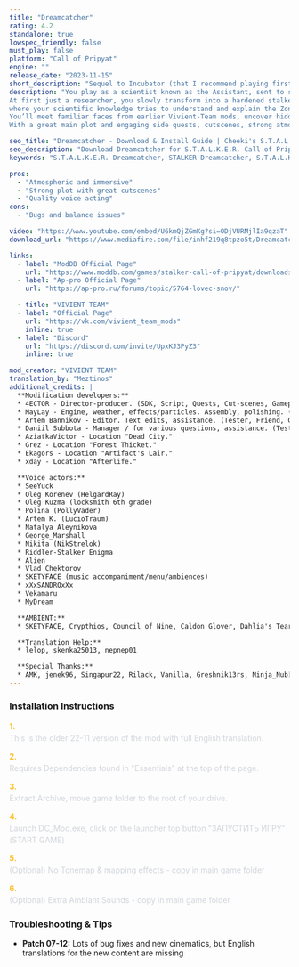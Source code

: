 ```yaml
---
title: "Dreamcatcher"
rating: 4.2
standalone: true
lowspec_friendly: false
must_play: false
platform: "Call of Pripyat"
engine: ""
release_date: "2023-11-15"
short_description: "Sequel to Incubator (that I recommend playing first), we follow the first steps of a rookie scientist's into the Zone. An adventure full of danger and mysticism with highly atmospheric, ambitious graphics, and a rich story full of must-play side quests."
description: "You play as a scientist known as the Assistant, sent to study the mysterious Dreamcatcher artifact.
At first just a researcher, you slowly transform into a hardened stalker as the story pulls you into dangerous expeditions, conspiracies, and strange encounters 
where your scientific knowledge tries to understand and explain the Zone mysteries and deep mysticism.<br> 
You’ll meet familiar faces from earlier Vivient-Team mods, uncover hidden stories, and make choices that will influence multiple possible endings. 
With a great main plot and engaging side quests, cutscenes, strong atmosphere, new mutants and artifacts, Dreamcatcher is a deep dive into the Zone’s most baffling mysteries."

seo_title: "Dreamcatcher - Download & Install Guide | Cheeki's S.T.A.L.K.E.R. Mods Archive"
seo_description: "Download Dreamcatcher for S.T.A.L.K.E.R. Call of Pripyat. Complete installation guide, gameplay features, and detailed review on Cheeki's S.T.A.L.K.E.R. Mods Archive"
keywords: "S.T.A.L.K.E.R. Dreamcatcher, STALKER Dreamcatcher, S.T.A.L.K.E.R. story mods, STALKER story mods, Call of Pripyat mods, STALKER Call of Pripyat mods, Best STALKER Call of Pripyat mods, best S.T.A.L.K.E.R. mods, best STALKER mods 2025, immersive STALKER mod, best STALKER mod, Cheeki Breeki"

pros:
  - "Atmospheric and immersive"
  - "Strong plot with great cutscenes"
  - "Quality voice acting"
cons:
  - "Bugs and balance issues"

video: "https://www.youtube.com/embed/U6kmQjZGmKg?si=ODjVURMjlIa9qzaT"
download_url: "https://www.mediafire.com/file/inhf219q8tpzo5t/Dreamcatcher.7z/file"

links:    
  - label: "ModDB Official Page"
    url: "https://www.moddb.com/games/stalker-call-of-pripyat/downloads/dreamcatcher-translation"
  - label: "Ap-pro Official Page"
    url: "https://ap-pro.ru/forums/topic/5764-lovec-snov/"

  - title: "VIVIENT TEAM"
  - label: "Official Page"
    url: "https://vk.com/vivient_team_mods"
    inline: true
  - label: "Discord"
    url: "https://discord.com/invite/UpxKJ3PyZ3"
    inline: true

mod_creator: "VIVIENT TEAM"
translation_by: "Meztinos"
additional_credits: |
  **Modification developers:**
  * 4ECTOR - Director-producer. (SDK, Script, Quests, Cut-scenes, Gameplay, Sound design, Level design.)
  * MayLay - Engine, weather, effects/particles. Assembly, polishing. (SDK, Graphics, Engine, Edits-fixes, Gameplay.)
  * Artem Bannikov - Editor. Text edits, assistance. (Tester, Friend, Good person.)
  * Daniil Subbota - Manager / for various questions, assistance. (Tester, Friend, Good person.)
  * AziatkaVictor - Location "Dead City."
  * Grez - Location "Forest Thicket."
  * Ekagors - Location "Artifact's Lair."
  * xday - Location "Afterlife."

  **Voice actors:**
  * SeeYuck
  * Oleg Korenev (HelgardRay)
  * Oleg Kuzma (locksmith 6th grade)
  * Polina (PollyVader)
  * Artem K. (LucioTraum)
  * Natalya Aleynikova
  * George_Marshall
  * Nikita (NikStrelok)
  * Riddler-Stalker Enigma
  * Alien
  * Vlad Chektorov
  * SKETYFACE (music accompaniment/menu/ambiences)
  * xXxSANDROxXx
  * Vekamaru
  * MyDream

  **AMBIENT:**
  * SKETYFACE, Crypthios, Council of Nine, Caldon Glover, Dahlia's Tear, Aindulmedir

  **Translation Help:**
  * lelop, skenka25013, nepnep01

  **Special Thanks:**
  * AMK, jenek96, Singapur22, Rilack, Vanilla, Greshnik13rs, Ninja_Nub[NOR], Angry Wolf, makar, Aaz, Krim, Emmis, Dante, Diesel, Azetrix, One_Shot, S.W.R.P, 3fallout3, loner, DanteZ, Nestandart_5443, Barman, Phantom_86, "Смерти Вопреки 3", ed_rez, Ekagors, MPCOPCS, ferr-um, Viktor, Shennondoah, 3vtiger, Demosfen, Sin!, August Autumn, Double-barreled Hunter, Salem, owlromeo, Over Media, lehnov1986, alex5773, Anomaly, Dmitry Zolotov, Dead_Outlaw, shadow-guardian, Den_Stash, KynesPeace, YuriVernadsky, FalkineIsaku, xday
---
```


### Installation Instructions

<div class="space-y-3 mt-4">
  <div class="flex items-start" style="gap: 0.75rem; margin-bottom: 0.75rem;">
    <span style="color: #fbbf24 !important; font-weight: bold; font-size: 0.875rem; flex-shrink: 0; line-height: 1.5; min-width: 1.2rem;">1.</span>
    <div style="flex: 1; line-height: 1.5;">
      <p style="margin: 0; color: #d1d5db;">This is the older 22-11 version of the mod with full English translation.</p>
    </div>
  </div>

  <div class="flex items-start" style="gap: 0.75rem; margin-bottom: 0.75rem;">
    <span style="color: #fbbf24 !important; font-weight: bold; font-size: 0.875rem; flex-shrink: 0; line-height: 1.5; min-width: 1.2rem;">2.</span>
    <div style="flex: 1; line-height: 1.5;">
      <p style="margin: 0; color: #d1d5db;">Requires Dependencies found in "Essentials" at the top of the page.</p>
    </div>
  </div>

  <div class="flex items-start" style="gap: 0.75rem; margin-bottom: 0.75rem;">
    <span style="color: #fbbf24 !important; font-weight: bold; font-size: 0.875rem; flex-shrink: 0; line-height: 1.5; min-width: 1.2rem;">3.</span>
    <div style="flex: 1; line-height: 1.5;">
      <p style="margin: 0; color: #d1d5db;">Extract Archive, move game folder to the root of your drive.</p>
    </div>
  </div>

  <div class="flex items-start" style="gap: 0.75rem; margin-bottom: 0.75rem;">
    <span style="color: #fbbf24 !important; font-weight: bold; font-size: 0.875rem; flex-shrink: 0; line-height: 1.5; min-width: 1.2rem;">4.</span>
    <div style="flex: 1; line-height: 1.5;">
      <p style="margin: 0; color: #d1d5db;">Launch DC_Mod.exe, click on the launcher top button "ЗАПУСТИТЬ ИГРУ" (START GAME)</p>
    </div>
  </div>

  <div class="flex items-start" style="gap: 0.75rem; margin-bottom: 0.75rem;">
    <span style="color: #fbbf24 !important; font-weight: bold; font-size: 0.875rem; flex-shrink: 0; line-height: 1.5; min-width: 1.2rem;">5.</span>
    <div style="flex: 1; line-height: 1.5;">
      <p style="margin: 0; color: #d1d5db;">(Optional) No Tonemap & mapping effects - copy in main game folder</p>
    </div>
  </div>

  <div class="flex items-start" style="gap: 0.75rem; margin-bottom: 0;">
    <span style="color: #fbbf24 !important; font-weight: bold; font-size: 0.875rem; flex-shrink: 0; line-height: 1.5; min-width: 1.2rem;">6.</span>
    <div style="flex: 1; line-height: 1.5;">
      <p style="margin: 0; color: #d1d5db;">(Optional) Extra Ambiant Sounds - copy in main game folder</p>
    </div>
  </div>
</div>

### Troubleshooting & Tips

- **Patch 07-12:** Lots of bug fixes and new cinematics, but English translations for the new content are missing
